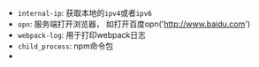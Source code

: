 
* `internal-ip`: 获取本地的`ipv4`或者`ipv6`
* `opn`: 服务端打开浏览器， 如打开百度opn('http://www.baidu.com')
* `webpack-log`: 用于打印webpack日志
* `child_process`: npm命令包
* 